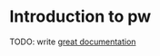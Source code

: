 # Introduction to pw

TODO: write [great documentation](http://jacobian.org/writing/great-documentation/what-to-write/)
